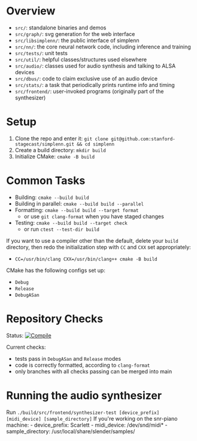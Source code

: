 # Overview
* `src/`: standalone binaries and demos
* `src/graph/`: svg generation for the web interface
* `src/libsimplenn/`: the public interface of simplenn
* `src/nn/`: the core neural network code, including inference and training
* `src/tests/`: unit tests
* `src/util/`: helpful classes/structures used elsewhere
* `src/audio/`: classes used for audio synthesis and talking to ALSA devices
* `src/dbus/`: code to claim exclusive use of an audio device
* `src/stats/`: a task that periodically prints runtime info and timing
* `src/frontend/`: user-invoked programs (originally part of the synthesizer)

# Setup
1. Clone the repo and enter it: `git clone
git@github.com:stanford-stagecast/simplenn.git && cd simplenn`
2. Create a build directory: `mkdir build`
3. Initialize CMake: `cmake -B build`

# Common Tasks
* Building: `cmake --build build`
* Building in parallel: `cmake --build build --parallel`
* Formatting: `cmake --build build --target format`
  * or use `git clang-format` when you have staged changes
* Testing: `cmake --build build --target check`
  * or run `ctest --test-dir build`

If you want to use a compiler other than the default, delete your `build`
directory, then redo the initialization step with `CC` and `CXX` set
appropriately:
- `CC=/usr/bin/clang CXX=/usr/bin/clang++ cmake -B build`

CMake has the following configs set up:
* `Debug`
* `Release`
* `DebugASan`

# Repository Checks

Status:
[![Compile](https://github.com/stanford-stagecast/simplenn/actions/workflows/compile.yml/badge.svg)](https://github.com/stanford-stagecast/simplenn/actions/workflows/compile.yml)

Current checks:
* tests pass in `DebugASan` and `Release` modes
* code is correctly formatted, according to `clang-format`
* only branches with all checks passing can be merged into main

# Running the audio synthesizer

Run `./build/src/frontend/synthesizer-test [device_prefix] [midi_device] [sample_directory]`
    If you're working on the snr-piano machine:
    - device_prefix: Scarlett
    - midi_device: /dev/snd/midi*
    - sample_directory: /usr/local/share/slender/samples/
